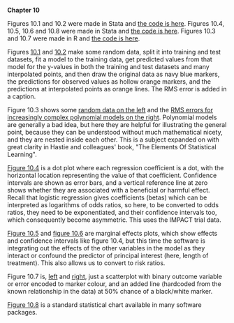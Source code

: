 **Chapter 10**

Figures 10.1 and 10.2 were made in Stata and [the code is here](Ch10-train-test.do). Figures 10.4, 10.5, 10.6 and 10.8 were made in Stata and [the code is here](). Figures 10.3 and 10.7 were made in R and [the code is here](Ch10.R).

Figures [10.1](CV-simple.svg) and [10.2](CV-complex.svg) make some random data, split it into training and test datasets, fit a model to the training data, get predicted values from that model for the y-values in both the training and test datasets and many interpolated points, and then draw the original data as navy blue markers, the predictions for observed values as hollow orange markers, and the predictions at interpolated points as orange lines. The RMS error is added in a caption.

Figure 10.3 shows some [random data on the left](10-cv-data.svg) and the [RMS errors for increasingly complex polynomial models on the right](10-cv-rms.svg). Polynomial models are generally a bad idea, but here they are helpful for illustrating the general point, because they can be understood without much mathematical nicety, and they are nested inside each other. This is a subject expanded on with great clarity in Hastie and colleagues' book, "The Elements Of Statistical Learning".

[Figure 10.4](10-coefplot.svg) is a dot plot where each regression coefficient is a dot, with the horizontal location representing the value of that coefficient. Confidence intervals are shown as error bars, and a vertical reference line at zero shows whether they are associated with a beneficial or harmful effect. Recall that logistic regression gives coefficients (betas) which can be interpreted as logarithms of odds ratios, so here, to be converted to odds ratios, they need to be exponentiated, and their confidence intervals too, which consequently become asymmetric. This uses the IMPACT trial data.

[Figure 10.5](10-margins-simple.svg) and [figure 10.6](10-margins-at.svg) are marginal effects plots, which show effects and confidence intervals like figure 10.4, but this time the software is integrating out the effects of the other variables in the model as they interact or confound the predictor of principal interest (here, length of treatment). This also allows us to convert to risk ratios.

Figure 10.7 is, [left](10-logistic.svg) and [right](10-logistic-wrong.svg), just a scatterplot with binary outcome variable or error encoded to marker colour, and an added line (hardcoded from the known relationship in the data) at 50% chance of a black/white marker.

[Figure 10.8](10-KM.svg) is a standard statistical chart available in many software packages.
